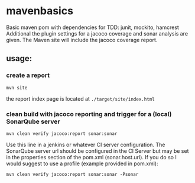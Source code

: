 # mavenbasics

Basic maven pom with dependencies for TDD: junit, mockito, hamcrest
Additional the plugin settings for a jacoco coverage and sonar analysis are given.
The Maven site will include the jacoco coverage report.

## usage:
### create a report

    mvn site

the report index page is located at `./target/site/index.html`


###  clean build with jacoco reporting and trigger for a (local) SonarQube server

    mvn clean verify jacoco:report sonar:sonar 

Use this line in a jenkins or whatever CI server configuration. The SonarQube server url should be configured in the CI Server but may be set in the properties section of the pom.xml (sonar.host.url). 
If you do so I would suggest to use a profile (example provided in pom.xml):

    mvn clean verify jacoco:report sonar:sonar -Psonar